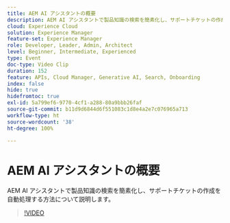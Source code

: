 ```yaml
---
title: AEM AI アシスタントの概要
description: AEM AI アシスタントで製品知識の検索を簡素化し、サポートチケットの作成を自動処理する方法について説明します。
cloud: Experience Cloud
solution: Experience Manager
feature-set: Experience Manager
role: Developer, Leader, Admin, Architect
level: Beginner, Intermediate, Experienced
type: Event
doc-type: Video Clip
duration: 152
feature: APIs, Cloud Manager, Generative AI, Search, Onboarding
index: false
hide: true
hidefromtoc: true
exl-id: 5a799ef6-9770-4cf1-a288-80a9bbb26faf
source-git-commit: b11d9d6844d6f551083c1d8e4a2e7c076965a713
workflow-type: ht
source-wordcount: '38'
ht-degree: 100%

---
```


# AEM AI アシスタントの概要

AEM AI アシスタントで製品知識の検索を簡素化し、サポートチケットの作成を自動処理する方法について説明します。

>[!VIDEO](https://video.tv.adobe.com/v/3459225/?learn=on&enablevpops)
